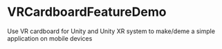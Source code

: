 # VRCardboardFeatureDemo
Use VR cardboard for Unity and Unity XR system to make/deme a simple application on mobile devices    
